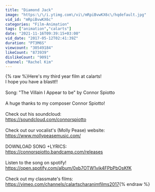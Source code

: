 ```yaml
---
title: "Diamond Jack"
image: "https:\/\/i.ytimg.com\/vi\/mRpiBvwKX6c\/hqdefault.jpg"
vid_id: "mRpiBvwKX6c"
categories: "Film-Animation"
tags: ["animation","calarts"]
date: "2021-11-16T09:39:15+03:00"
vid_date: "2017-05-12T02:41:39Z"
duration: "PT3M6S"
viewcount: "30549184"
likeCount: "873939"
dislikeCount: "9091"
channel: "Rachel Kim"
---
```

{% raw %}Here's my third year film at calarts!<br />I hope you have a blastt!!<br /><br />Song: &quot;The Villain I Appear to be&quot; by Connor Spiotto <br /><br />A huge thanks to my composer Connor Spiotto!<br /><br />Check out his soundcloud:<br /><a rel="nofollow" target="blank" href="https://soundcloud.com/connorspiotto">https://soundcloud.com/connorspiotto</a><br /><br />Check out our vocalist's (Molly Pease) website:<br /><a rel="nofollow" target="blank" href="https://www.mollypeasemusic.com/">https://www.mollypeasemusic.com/</a><br /><br />DOWNLOAD SONG +LYRICS:<br /><a rel="nofollow" target="blank" href="https://connorspiotto.bandcamp.com/releases">https://connorspiotto.bandcamp.com/releases</a><br /><br />Listen to the song on spotify!<br /><a rel="nofollow" target="blank" href="https://open.spotify.com/album/0xb7OTW1vik4FPbPbOsKfK">https://open.spotify.com/album/0xb7OTW1vik4FPbPbOsKfK</a><br /><br />Check out my classmate's films:<br /><a rel="nofollow" target="blank" href="https://vimeo.com/channels/calartscharanimfilms2017">https://vimeo.com/channels/calartscharanimfilms2017</a>{% endraw %}
